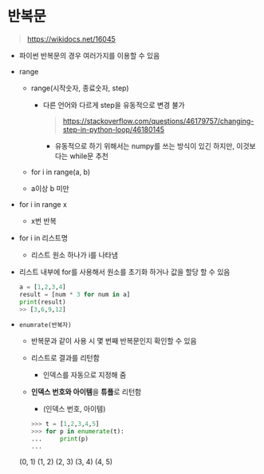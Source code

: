 # 반복문

> https://wikidocs.net/16045

- 파이썬 반복문의 경우 여러가지를 이용할 수 있음

- range

  - range(시작숫자, 종료숫자, step)

    - 다른 언어와 다르게 step을 유동적으로 변경 불가

      > https://stackoverflow.com/questions/46179757/changing-step-in-python-loop/46180145

      - 유동적으로 하기 위해서는 numpy를 쓰는 방식이 있긴 하지만, 이것보다는 while문 추천

  - for i in range(a, b)

  - a이상 b 미만

- for i in range x

  - x번 반복

- for i in 리스트명

  - 리스트 원소 하나가 i를 나타냄

- 리스트 내부에 for를 사용해서 원소를 초기화 하거나 값을 할당 할 수 있음

  ```python
  a = [1,2,3,4]
  result = [num * 3 for num in a]
  print(result)
  >> [3,6,9,12]
  ```

  

- `enumrate(반복자)`

  - 반복문과 같이 사용 시 몇 번째 반복문인지 확인할 수 있음

  - 리스트로 결과를 리턴함

    - 인덱스를 자동으로 지정해 줌
  
  - **인덱스 번호와 아이템**을 **튜플**로 리턴함
  
    - (인덱스 번호, 아이템)
    
    ```python
    >>> t = [1,2,3,4,5]
    >>> for p in enumerate(t):
    ...     print(p)
    ...
  (0, 1)
    (1, 2)
    (2, 3)
    (3, 4)
  (4, 5)
    ```
    
    

